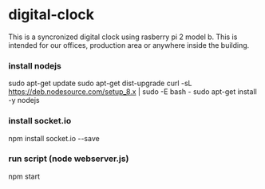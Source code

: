 # digital-clock
This is a syncronized digital clock using rasberry pi 2 model b. This is intended for
our offices, production area or anywhere inside the building.



### install nodejs
sudo apt-get update
sudo apt-get dist-upgrade
curl -sL https://deb.nodesource.com/setup_8.x | sudo -E bash -
sudo apt-get install -y nodejs

### install socket.io
npm install socket.io --save

### run script (node webserver.js)
npm start
